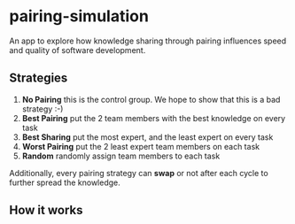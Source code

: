 # pairing-simulation

An app to explore how knowledge sharing through pairing influences speed and
quality of software development.

## Strategies

1. **No Pairing** this is the control group. We hope to show that this is a bad strategy :-)
1. **Best Pairing** put the 2 team members with the best knowledge on every task
1. **Best Sharing** put the most expert, and the least expert on every task
1. **Worst Pairing** put the 2 least expert team members on each task
1. **Random** randomly assign team members to each task

Additionally, every pairing strategy can **swap** or not after each cycle to further spread the knowledge.

## How it works
